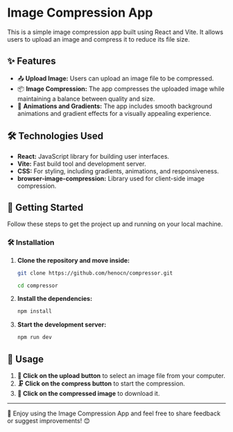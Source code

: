 # Image Compression App

This is a simple image compression app built using React and Vite. It allows users to upload an image and compress it to reduce its file size.
## ✨ Features

- 📤 **Upload Image:** Users can upload an image file to be compressed.
- 📦 **Image Compression:** The app compresses the uploaded image while maintaining a balance between quality and size.
- 🎨 **Animations and Gradients:** The app includes smooth background animations and gradient effects for a visually appealing experience.

## 🛠️ Technologies Used

- **React:** JavaScript library for building user interfaces.
- **Vite:** Fast build tool and development server.
- **CSS:** For styling, including gradients, animations, and responsiveness.
- **browser-image-compression:** Library used for client-side image compression.

## 🚀 Getting Started

Follow these steps to get the project up and running on your local machine.

### 🛠️ Installation

1. **Clone the repository and move inside:**

    ```bash
    git clone https://github.com/henocn/compressor.git
    ```
    ```bash
    cd compressor
    ```

2. **Install the dependencies:**

    ```bash
    npm install
    ```

3. **Start the development server:**

    ```bash
    npm run dev
    ```
    
## 🎯 Usage

1. **📂 Click on the upload button** to select an image file from your computer.
2. **🗜️ Click on the compress button** to start the compression.
4. **💾 Click on the compressed image** to download it.

---

🌟 Enjoy using the Image Compression App and feel free to share feedback or suggest improvements! 😊
